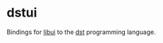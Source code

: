 # dstui

Bindings for [libui](https://github.com/andlabs/libui) to the [dst](https://github.com/bakpakin/dst) programming language.
